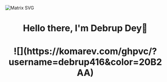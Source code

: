 
![Matrix SVG](https://raw.githubusercontent.com/rodrigograca31/rodrigograca31/master/matrix.svg)
<h3>
  <h1 align="center"><b>Hello there, I'm Debrup Dey👋</b></h1>
</h3>

<h1 align="center">
![](https://komarev.com/ghpvc/?username=debrup416&color=20B2AA)
</h1>
